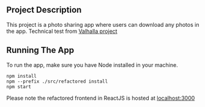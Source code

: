 ## Project Description
This project is a photo sharing app where users can download any photos in the app.
Technical test from [Valhalla project](https://gitlab.com/Blvnp_Developers/technical-test/-/tree/master/)

## Running The App
To run the app, make sure you have Node installed in your machine.
```
npm install
npm --prefix ./src/refactored install
npm start
```

Please note the refactored frontend in ReactJS is hosted at [localhost:3000](http://localhost:3000)